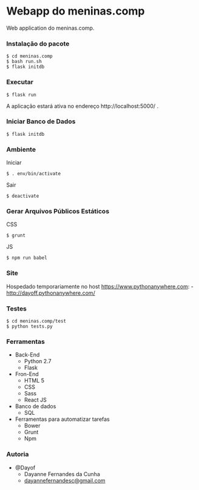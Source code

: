 Webapp do meninas.comp
=============

Web application do meninas.comp.

### Instalação do pacote
```
$ cd meninas.comp
$ bash run.sh
$ flask initdb
```

### Executar
```
$ flask run
```
A aplicação estará ativa no endereço http://localhost:5000/ .

### Iniciar Banco de Dados
```
$ flask initdb
```

### Ambiente

Iniciar
```
$ . env/bin/activate
```

Sair
```
$ deactivate
```

### Gerar Arquivos Públicos Estáticos

CSS
```
$ grunt
```

JS
```
$ npm run babel
```

### Site

Hospedado temporariamente no host https://www.pythonanywhere.com:
 	- http://dayoff.pythonanywhere.com/

### Testes
```
$ cd meninas.comp/test
$ python tests.py
```

### Ferramentas
- Back-End
	- Python 2.7
	- Flask
- Fron-End
	- HTML 5
	- CSS
	- Sass
	- React JS
- Banco de dados
	- SQL
- Ferramentas para automatizar tarefas
	- Bower
	- Grunt
	- Npm

### Autoria
- @Dayof
	- Dayanne Fernandes da Cunha
	- dayannefernandesc@gmail.com
